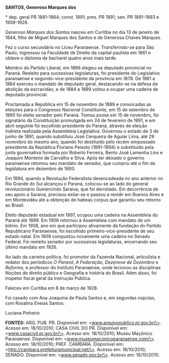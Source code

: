 **SANTOS, Generoso Marques dos**

\* dep. geral PR 1881-1884; const. 1891; pres. PR 1891; sen. PR
1891-1893 e 1909-1926.

*Generoso Marques dos Santos* nasceu em Curitiba no dia 13 de janeiro de
1844, filho de Miguel Marques dos Santos e de Generosa Chaves Marques.

Fez o curso secundário no Liceu Paranaense. Transferindo-se para São
Paulo, ingressou na Faculdade de Direito da capital paulista em 1861 e
obteve o diploma de bacharel quatro anos mais tarde.

Membro do Partido Liberal, em 1866 elegeu-se deputado provincial no
Paraná. Reeleito para sucessivas legislaturas, foi presidente do
Legislativo paranaense e segundo-vice-presidente da província em 1878.
De 1881 a 1884 exerceu o mandato de deputado geral, destacando-se na
defesa da abolição da escravidão, e de 1884 a 1889 voltou a ocupar uma
cadeira de deputado provincial.

Proclamada a República em 15 de novembro de 1889 e convocadas as
eleições para o Congresso Nacional Constituinte, em 15 de setembro de
1890 foi eleito senador pelo Paraná. Tomou posse em 15 de novembro, foi
signatário da Constituição promulgada em 24 de fevereiro de 1891, e em
abril seguinte foi escolhido presidente do Paraná, através de eleição
indireta realizada pela Assembleia Legislativa. Governou o estado de 3
de junho de 1891, quando substituiu José Cerqueira de Aguiar Lima, até
29 novembro do mesmo ano, quando foi destituído pelo recém-empossado
presidente da República Floriano Peixoto (1891-1894) e substituído pela
junta governativa formada por Roberto Ferreira, Bento José Lamenha Lins
e Joaquim Monteiro de Carvalho e Silva. Após ter deixado o governo
paranaense retomou seu mandato de senador, que cumpriu até o fim da
legislatura em dezembro de 1893.

Em 1894, quando a Revolução Federalista desencadeada no ano anterior no
Rio Grande do Sul alcançou o Paraná, colocou-se ao lado do general
revolucionário Gumercindo Saraiva, que foi derrotado. Em decorrência de
seu apoio a Saraiva, precisou exilar-se e passou a residir em Buenos
Aires e em Montevidéu até a obtenção de habeas corpus que garantiu seu
retorno ao Brasil.

Eleito deputado estadual em 1897, ocupou uma cadeira na Assembleia do
Paraná até 1899. Em 1906 retornou à Assembleia com mandato de um biênio.
Em 1908, ano em que participou ativamente da fundação do Partido
Republicano Paranaense, foi escolhido primeiro-vice-presidente de seu
estado natal. Em 1909 conquistou novamente uma cadeira no Senado
Federal. Foi reeleito senador por sucessivas legislaturas, encerrando
seu último mandato em 1926.

Ao lado da carreira política, foi promotor da Fazenda Nacional,
articulista e redator dos periódicos *O Paraná*, *A Federação, Dezenove
de Dezembro* e *Reforma*, e professor do Instituto Paranaense, onde
lecionou as disciplinas Noções de direito público e Geografia e história
do Brasil. Além disso, foi inspetor fiscal geral da Instrução Publica.

Faleceu em Curitiba em 8 de março de 1928.

Foi casado com Ana Joaquina de Paula Santos e, em segundas núpcias, com
Rosalina Eneias Santos.

Luciana Pinheiro

**FONTES:** ARQ. PUB. PR. Disponível em:
\<www.arquivopublico.pr.gov.br/\>. Acesso em: 18/10/2010; CASA CIVIL DO
PR. Disponível em: \<www.casacivil.pr.gov.br/\>. Acesso em: 18/10/2010;
Museu Maçônico Paranaense. Disponível em:
\<www.museumaconicoparanaense.com/\>. Acesso em: 18/10/2010; PREF.
CAMBARÁ. Disponível em: \<http://cambara.prefeituramunicipal.net/\>.
Acesso em: 18/10/2010; SENADO. Disponível em: \<www.senado.gov.br/\>.
Acesso em: 18/10/2010.
